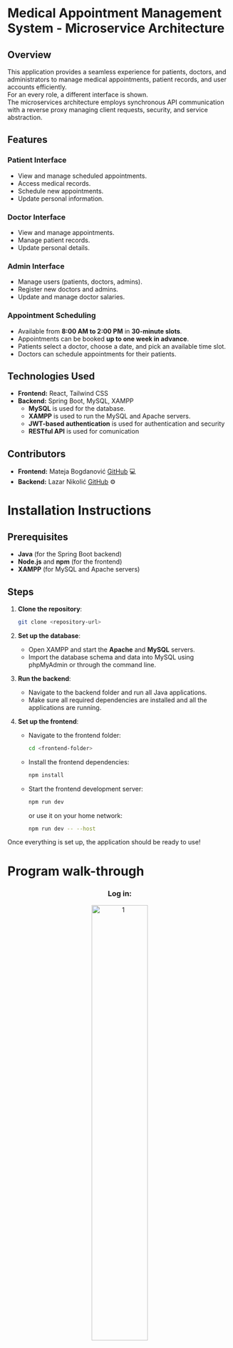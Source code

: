 # Medical Appointment Management System - Microservice Architecture

## Overview

This application provides a seamless experience for patients, doctors, and administrators to manage medical appointments, patient records, and user accounts efficiently.
<br />
For an every role, a different interface is shown.
<br />
The microservices architecture employs synchronous API communication with a reverse proxy managing client requests, security, and service abstraction.

## Features

### Patient Interface

- View and manage scheduled appointments.
- Access medical records.
- Schedule new appointments.
- Update personal information.

### Doctor Interface

- View and manage appointments.
- Manage patient records.
- Update personal details.

### Admin Interface

- Manage users (patients, doctors, admins).
- Register new doctors and admins.
- Update and manage doctor salaries.

### Appointment Scheduling

- Available from **8:00 AM to 2:00 PM** in **30-minute slots**.
- Appointments can be booked **up to one week in advance**.
- Patients select a doctor, choose a date, and pick an available time slot.
- Doctors can schedule appointments for their patients.

## Technologies Used

- **Frontend:** React, Tailwind CSS
- **Backend:** Spring Boot, MySQL, XAMPP
  - **MySQL** is used for the database.
  - **XAMPP** is used to run the MySQL and Apache servers.
  - **JWT-based authentication** is used for authentication and security
  - **RESTful API** is used for comunication
## Contributors

- **Frontend:** Mateja Bogdanović [GitHub](https://github.com/matejabogdanovic) 💻
- **Backend:** Lazar Nikolić [GitHub](https://github.com/4796) ⚙️

# Installation Instructions

## Prerequisites

- **Java** (for the Spring Boot backend)
- **Node.js** and **npm** (for the frontend)
- **XAMPP** (for MySQL and Apache servers)

## Steps

1. **Clone the repository**:
   ```bash
   git clone <repository-url>
   ```
2. **Set up the database**:

   - Open XAMPP and start the **Apache** and **MySQL** servers.
   - Import the database schema and data into MySQL using phpMyAdmin or through the command line.

3. **Run the backend**:

   - Navigate to the backend folder and run all Java applications.
   - Make sure all required dependencies are installed and all the applications are running.

4. **Set up the frontend**:
   - Navigate to the frontend folder:
     ```bash
     cd <frontend-folder>
     ```
   - Install the frontend dependencies:
     ```bash
     npm install
     ```
   - Start the frontend development server:
     ```bash
     npm run dev
     ```
     or use it on your home network:
     ```bash
     npm run dev -- --host
     ```

Once everything is set up, the application should be ready to use!



# Program walk-through
<div align="center">
  
### Log in:  <br/>
<img src="https://drive.google.com/uc?id=1r_HihTc7dNEAAc0LdTyAHV70TG0kb8eB" height="50%" width="50%" alt="1"/>
<br />
<br />

### Register:  <br/>
<img src="https://drive.google.com/uc?id=1998dc4S1v3uvbj9aELQbXuzhrA_b4YyE" height="50%" width="50%" alt="1"/>
<br />
<br />

### Patient dashboard:  <br/>
<img src="https://drive.google.com/uc?id=1wWUitGQ8rF0CY6BLJ2BOr9cnE_TxXyQb" height="50%" width="50%" alt="1"/> <br />
Patient can choose the doctor to make an appointment or cancel the appointment from the list
<br />
<br />

### Patient making an appointment:  <br/>
<img src="https://drive.google.com/uc?id=1Hlz3-xN6Kq5Z7r9j1K_2n9FCoYEUEdKB" height="50%" width="50%" alt="1"/> <br />
Patient can choose the date from the calendar and time from the list of open appointment times
<br />
<br />

### Patients earlier medical records:  <br/>
<img src="https://drive.google.com/uc?id=11AKRGRaTdShD9RJG5NO5pE9iB6BjrIrx" height="50%" width="50%" alt="1"/> <br />
Patients can see their own earlier medical redords
<br />
<br />

### Patients profile settings:  <br/>
<img src="https://drive.google.com/uc?id=1a0mNcja639NB1tSVGTQLqQckxmPfrMKr" height="50%" width="50%" alt="1"/>
<br />
<br />

### Patient editing profile information:  <br/>
<img src="https://drive.google.com/uc?id=1oaGKPYape_E-iCZ5dGjuGWIuiSoqDDNn" height="50%" width="50%" alt="1"/> 
<br />
<br />

### Changing username or password:  <br/>
<img src="https://drive.google.com/uc?id=1OaXF6a5S77wjmLErrdE8UkedYwCFLZpR" height="50%" width="50%" alt="1"/> 
<br />
<br />

### Doctors dashboard:  <br/>
<img src="https://drive.google.com/uc?id=1V4a-Srhq3kFJ_-o04oRgLcuhgZYkL5GJ" height="50%" width="50%" alt="1"/> <br />
Doctor can see their future appointments or search patients to read information, book an appointment or make, edit or delete a medical record
<br />
<br />

### Doctor chose the patient:  <br/>
<img src="https://drive.google.com/uc?id=1lLOhLxLDq5HJ2HHyciqhtveoFllrJn7t" height="50%" width="50%" alt="1"/> <br />
<img src="https://drive.google.com/uc?id=1lIPGWVFNVRx8tTdHgWLePdyzPTKDllEp" height="50%" width="50%" alt="1"/> 
<br />
<br />

### Doctors profile:  <br/>
<img src="https://drive.google.com/uc?id=14aJZSHXAvIwCfhauWQD5Gcdrz8x_Kgs9" height="50%" width="50%" alt="1"/> <br />
Editing information: <br/>
<img src="https://drive.google.com/uc?id=1F8evpG4A6UeCQmeooqEyYc69Zuy_kP1G" height="50%" width="50%" alt="1"/>
<br />
<br />

### Admins dashboard:  <br/>
<img src="https://drive.google.com/uc?id=14dXL7PD2i4O078QBxxoa6PzhoHpHm8Jh" height="50%" width="50%" alt="1"/> <br />
Admin can see all the profiles, search them, select specific profile to see more information, delete the profile or change information about a doctor
<br />
<br />

### Admin chose the doctor:  <br/>
<img src="https://drive.google.com/uc?id=1EOT19v8FdWyMWLKWvghIFKqvkENxjE3i" height="50%" width="50%" alt="1"/> <br />
Admin changing information:   <br />
<img src="https://drive.google.com/uc?id=1G96dOzAerzQch5t9bOMWAKVM_75VOYhA" height="50%" width="50%" alt="1"/>
<br />
<br />

### Admin adding a new doctor and an admin:  <br/>
 Adding a doctor: <br/>
<img src="https://drive.google.com/uc?id=1qDnm3CFyIGfBCHR1u71j4bpdyovgjbfB" height="50%" width="50%" alt="1"/> <br />
Adding an admin: <br />
<img src="https://drive.google.com/uc?id=1FKRvrMuraEH-Ddxe4uCeyYfHv4GLM3Yo" height="50%" width="50%" alt="1"/> <br />
<br />
<br />


</div>
